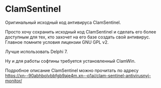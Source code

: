 # ClamSentinel
Оригинальный исходный код антивируса ClamSentinel.

Просто хочу сохранить исходный код ClamSentinel и сделать его более доступным для тех, кто захочет на его базе создать свой антивирус. Главное помните условия лицензии GNU GPL v2.

Лучше использовать Delphi 7.

Ну и для работы софтины требуется установленный ClamWin.

Подробное описание ClamSentinel можно прочитать по адресу https://xn--90abhbolvbbfgb9aje4m.xn--p1ai/clam-sentinel-antivirusnyj-monitor/
